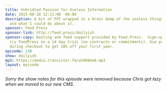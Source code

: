 ```yaml
---
title: Unbridled Passion for Useless Information
date: 2015-08-28 12:11:00 -06:00
description: A bit of FFF wrapped in a brain dump of the useless things I care about
  and what I could do about it.
sponsor: Feed.Press
sponsor-link: http://feed.press/dailyish
sponsor-copy: Hosting and feed support provided by Feed.Press.  Sign-up today and
  try FeedPress on a 14 day trial (no contracts or commitments). Use promo code "dailyish"
  during checkout to get 10% off your first year.
episode: 130
show: dailyish
mp3: https://media.transistor.fm/a59884a0.mp3
layout: episode
---
```


<em>Sorry the show notes for this episode were removed because Chris got lazy when we moved to our new CMS</em>.
